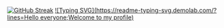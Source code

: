 [![GitHub Streak](https://streak-stats.demolab.com/?user=TuanAnhNQ333)](https://git.io/streak-stats)
[![Typing SVG](https://readme-typing-svg.demolab.com/?lines=Hello everyone;Welcome to my profile)](https://git.io/typing-svg)
<!---
TuanAnhNQ333/TuanAnhNQ333 is a ✨ special ✨ repository because its `README.md` (this file) appears on your GitHub profile.
You can click the Preview link to take a look at your changes.
--->
